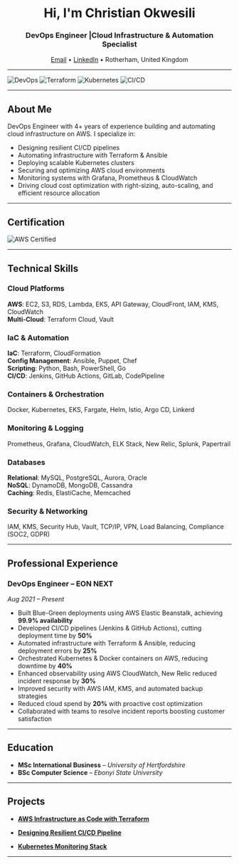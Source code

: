 <h1 align="center">Hi, I'm Christian Okwesili</h1>
<h3 align="center">DevOps Engineer |Cloud Infrastructure & Automation Specialist</h3>

<p align="center">
  <a href="mailto:christianokwesili@gmail.com">Email</a> •
<a href="https://www.linkedin.com/in/christianokwesili">LinkedIn</a> •
  Rotherham, United Kingdom 
</p>

---

![DevOps](https://img.shields.io/badge/DevOps-Engineer-blueviolet?style=for-the-badge&logo=dev.to)
![Terraform](https://img.shields.io/badge/Terraform-Infrastructure_as_Code-623CE4?style=for-the-badge&logo=terraform)
![Kubernetes](https://img.shields.io/badge/Kubernetes-Orchestration-326CE5?style=for-the-badge&logo=kubernetes)
![CI/CD](https://img.shields.io/badge/CI/CD-GitHub_Actions_&_Jenkins-blue?style=for-the-badge&logo=github-actions)

---

## **About Me**

DevOps Engineer with 4+ years of experience building and automating cloud infrastructure on AWS. I specialize in:

- Designing resilient CI/CD pipelines
- Automating infrastructure with Terraform & Ansible
- Deploying scalable Kubernetes clusters
- Securing and optimizing AWS cloud environments
- Monitoring systems with Grafana, Prometheus & CloudWatch
-  Driving cloud cost optimization with right-sizing, auto-scaling, and efficient resource allocation

---

## **Certification**
![AWS Certified](https://img.shields.io/badge/AWS_Certified_Solutions_Architect_Associate-2024-FF9900?style=for-the-badge&logo=amazon-aws&logoColor=white)

---

## **Technical Skills**

### Cloud Platforms  
**AWS**: EC2, S3, RDS, Lambda, EKS, API Gateway, CloudFront, IAM, KMS, CloudWatch  
**Multi-Cloud**: Terraform Cloud, Vault

### IaC & Automation  
**IaC**: Terraform, CloudFormation  
**Config Management**: Ansible, Puppet, Chef  
**Scripting**: Python, Bash, PowerShell, Go  
**CI/CD**: Jenkins, GitHub Actions, GitLab, CodePipeline

### Containers & Orchestration  
Docker, Kubernetes, EKS, Fargate, Helm, Istio, Argo CD, Linkerd

### Monitoring & Logging  
Prometheus, Grafana, CloudWatch, ELK Stack, New Relic, Splunk, Papertrail

### Databases  
**Relational**: MySQL, PostgreSQL, Aurora, Oracle  
**NoSQL**: DynamoDB, MongoDB, Cassandra  
**Caching**: Redis, ElastiCache, Memcached

### Security & Networking  
IAM, KMS, Security Hub, Vault, TCP/IP, VPN, Load Balancing, Compliance (SOC2, GDPR)

---

## **Professional Experience**

### **DevOps Engineer – EON NEXT**  
*Aug 2021 – Present*

- Built Blue-Green deployments using AWS Elastic Beanstalk, achieving **99.9% availability**  
- Developed CI/CD pipelines (Jenkins & GitHub Actions), cutting deployment time by **50%**  
- Automated infrastructure with Terraform & Ansible, reducing deployment errors by **25%**  
- Orchestrated Kubernetes & Docker containers on AWS, reducing downtime by **40%**  
- Enhanced observability using AWS CloudWatch, New Relic reduced incident response by **30%**  
- Improved security with AWS IAM, KMS, and automated backup strategies  
- Reduced cloud spend by **20%** with proactive cost optimization  
- Collaborated with teams to resolve incident reports boosting customer satisfaction

---

## **Education**

- **MSc International Business** – *University of Hertfordshire*  
- **BSc Computer Science** – *Ebonyi State University*

---

## **Projects**

- [**AWS Infrastructure as Code with Terraform**](#) 

- [**Designing Resilient CI/CD Pipeline**](#)  
  
- [**Kubernetes Monitoring Stack**](#)  
---
